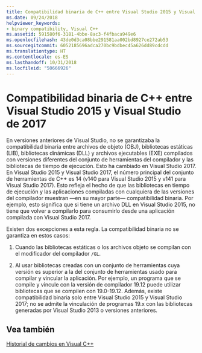 ```yaml
---
title: Compatibilidad binaria de C++ entre Visual Studio 2015 y Visual Studio de 2017
ms.date: 09/24/2018
helpviewer_keywords:
- binary compatibility, Visual C++
ms.assetid: 591580f6-3181-4bbe-8ac3-f4fbaca949e6
ms.openlocfilehash: 43de0d3ca08bbe291581aa002bd8927ce272ab53
ms.sourcegitcommit: 6052185696adca270bc9bdbec45a626dd89cdcdd
ms.translationtype: HT
ms.contentlocale: es-ES
ms.lasthandoff: 10/31/2018
ms.locfileid: "50666926"
---
```

# <a name="c-binary-compatibility-between-visual-studio-2015-and-visual-studio-2017"></a>Compatibilidad binaria de C++ entre Visual Studio 2015 y Visual Studio de 2017

En versiones anteriores de Visual Studio, no se garantizaba la compatibilidad binaria entre archivos de objeto (OBJ), bibliotecas estáticas (LIB), bibliotecas dinámicas (DLL) y archivos ejecutables (EXE) compilados con versiones diferentes del conjunto de herramientas del compilador y las bibliotecas de tiempo de ejecución. Esto ha cambiado en Visual Studio 2017. En Visual Studio 2015 y Visual Studio 2017, el número principal del conjunto de herramientas de C++ es 14 (v140 para Visual Studio 2015 y v141 para Visual Studio 2017). Esto refleja el hecho de que las bibliotecas en tiempo de ejecución y las aplicaciones compiladas con cualquiera de las versiones del compilador muestran —en su mayor parte— compatibilidad binaria. Por ejemplo, esto significa que si tiene un archivo DLL en Visual Studio 2015, no tiene que volver a compilarlo para consumirlo desde una aplicación compilada con Visual Studio 2017.

Existen dos excepciones a esta regla. La compatibilidad binaria no se garantiza en estos casos:

1. Cuando las bibliotecas estáticas o los archivos objeto se compilan con el modificador del compilador `/GL`.

2. Al usar bibliotecas creadas con un conjunto de herramientas cuya versión es superior a la del conjunto de herramientas usado para compilar y vincular la aplicación. Por ejemplo, un programa que se compile y vincule con la versión de compilador 19.12 puede utilizar bibliotecas que se compilen con 19.0-19.12. Además, existe compatibilidad binaria solo entre Visual Studio 2015 y Visual Studio 2017; no se admite la vinculación de programas 19.x con las bibliotecas generadas por Visual Studio 2013 o versiones anteriores.

## <a name="see-also"></a>Vea también

[Historial de cambios en Visual C++](..\porting\visual-cpp-change-history-2003-2015.md)
